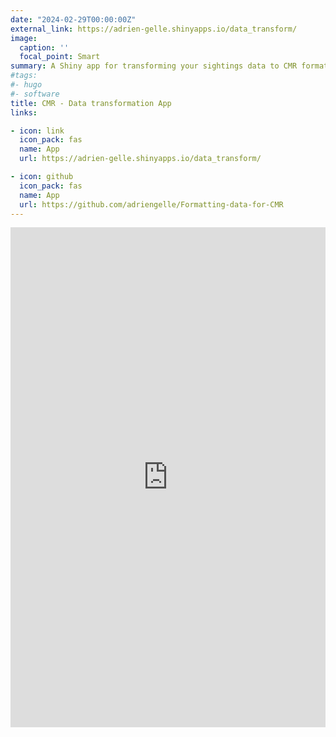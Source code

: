 ```yaml
---
date: "2024-02-29T00:00:00Z"
external_link: https://adrien-gelle.shinyapps.io/data_transform/
image:
  caption: ''
  focal_point: Smart
summary: A Shiny app for transforming your sightings data to CMR format
#tags:
#- hugo
#- software
title: CMR - Data transformation App
links:

- icon: link
  icon_pack: fas
  name: App
  url: https://adrien-gelle.shinyapps.io/data_transform/

- icon: github
  icon_pack: fas
  name: App
  url: https://github.com/adriengelle/Formatting-data-for-CMR
---
```

<iframe src="https://adrien-gelle.shinyapps.io/data_transform/" 
style="width:100%; height:800px; border:none;">
  </iframe>
